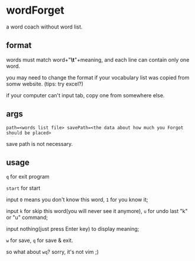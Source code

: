 # wordForget
a word coach without word list.

## format
words must match word+"**\\t**"+meaning, and each line can contain only one word.

you may need to change the format if your vocabulary list was copied from somw website. (tips: try excel?)

if your computer can't input tab, copy one from somewhere else.  

## args
`path=<words list file> savePath=<the data about how much you Forgot should be placed>`

save path is not necessary.

## usage 
`q` for exit program

`start` for start

input `0` means you don't know this word, `1` for you know it;

input `k` for skip this word(you will never see it anymore), `u` for undo last "k" or "u" command;

input nothing(just press Enter key) to display meaning;

`w` for save, `q` for save & exit.

so what about `wq`? sorry, it's not vim ;)
